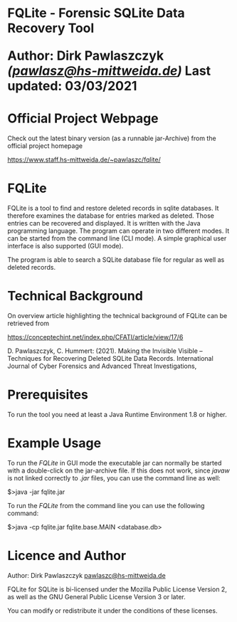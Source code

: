 <H1>FQLite - Forensic SQLite Data Recovery Tool


Author: Dirk Pawlaszczyk *(pawlasz@hs-mittweida.de)*
Last updated: 03/03/2021

# Official Project Webpage

Check out the latest binary version (as a runnable jar-Archive) from the official project homepage

https://www.staff.hs-mittweida.de/~pawlaszc/fqlite/                          


# FQLite

FQLite is a tool to find and restore deleted records in sqlite databases. It therefore examines the database for entries marked as deleted. Those entries can be recovered and displayed. It is written with the Java programming language. The program can operate in two different modes. It can be started from the command line (CLI mode). A simple graphical user interface is also supported (GUI mode).  

The program is able to search a SQLite database file for regular as well as deleted records.

# Technical Background

On overview article highlighting the technical background of FQLite can be retrieved from 

https://conceptechint.net/index.php/CFATI/article/view/17/6

D. Pawlaszczyk, C. Hummert: (2021). 
Making the Invisible Visible – Techniques for Recovering Deleted SQLite Data Records. 
International Journal of Cyber Forensics and Advanced Threat Investigations,


# Prerequisites

To run the tool you need at least a Java Runtime Environment 1.8 or higher.


# Example Usage

To run the *FQLite* in GUI mode the executable jar can normally be started with a double-click on the jar-archive file. If this does not work, since *javaw* is not linked correctly to *.jar* files, you can use the command line as well:

  $>java -jar fqlite<versionnumber>.jar 


To run the *FQLite* from the command line you can use the following command:

  $>java -cp fqlite<versionnumber>.jar fqlite.base.MAIN <database.db>


# Licence and Author

Author: Dirk Pawlaszczyk <pawlaszc@hs-mittweida.de>

FQLite for SQLite is bi-licensed under the Mozilla Public License Version 2, 
as well as the GNU General Public License Version 3 or later.

You can modify or redistribute it under the conditions of these licenses. 

